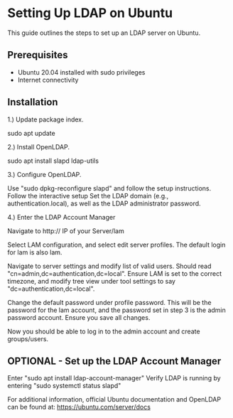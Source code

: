 # Setting Up LDAP on Ubuntu

This guide outlines the steps to set up an LDAP server on Ubuntu.

## Prerequisites

- Ubuntu 20.04 installed with sudo privileges
- Internet connectivity

## Installation

1.) Update package index.
 
sudo apt update

2.) Install OpenLDAP.

sudo apt install slapd ldap-utils

3.) Configure OpenLDAP.

Use "sudo dpkg-reconfigure slapd" and follow the setup instructions.
Follow the interactive setup 
Set the LDAP domain (e.g., authentication.local), as well as the LDAP administrator password.

4.) Enter the LDAP Account Manager

Navigate to http:// IP of your Server/lam

Select LAM configuration, and select edit server profiles. The default login for lam is also lam.

Navigate to server settings and modify list of valid users. Should read "cn=admin,dc=authentication,dc=local". Ensure LAM is set to the correct timezone, and modify tree view under tool settings to say "dc=authentication,dc=local".

Change the default password under profile password. This will be the password for the lam account, and the password set in step 3 is the admin password account. Ensure you save all changes.

Now you should be able to log in to the admin account and create groups/users.




## **OPTIONAL** - Set up the LDAP Account Manager

Enter "sudo apt install ldap-account-manager"
Verify LDAP is running by entering "sudo systemctl status slapd"


For additional information, official Ubuntu documentation and OpenLDAP can be found at:
https://ubuntu.com/server/docs
